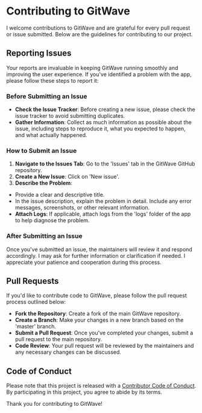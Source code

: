 # Contributing to GitWave

I welcome contributions to GitWave and are grateful for every pull request or issue submitted. 
Below are the guidelines for contributing to our project.

## Reporting Issues
Your reports are invaluable in keeping GitWave running smoothly and improving the user experience. 
If you've identified a problem with the app, please follow these steps to report it:

### Before Submitting an Issue
- **Check the Issue Tracker**: Before creating a new issue, please check the issue tracker to avoid submitting duplicates.
- **Gather Information**: Collect as much information as possible about the issue, including steps to reproduce it, what you expected to happen, and what actually happened.

### How to Submit an Issue
1. **Navigate to the Issues Tab**: Go to the 'Issues' tab in the GitWave GitHub repository.
2. **Create a New Issue**: Click on 'New issue'.
3. **Describe the Problem**:
  - Provide a clear and descriptive title.
  - In the issue description, explain the problem in detail. Include any error messages, screenshots, or other relevant information.
  - **Attach Logs**: If applicable, attach logs from the 'logs' folder of the app to help diagnose the problem.

### After Submitting an Issue
Once you've submitted an issue, the maintainers will review it and respond accordingly. 
I may ask for further information or clarification if needed. I appreciate your patience
and cooperation during this process.

## Pull Requests
If you'd like to contribute code to GitWave, please follow the pull request process outlined below:
- **Fork the Repository**: Create a fork of the main GitWave repository.
- **Create a Branch**: Make your changes in a new branch based on the 'master' branch.
- **Submit a Pull Request**: Once you've completed your changes, submit a pull request to the main repository.
- **Code Review**: Your pull request will be reviewed by the maintainers and any necessary changes can be discussed.

## Code of Conduct
Please note that this project is released with a [Contributor Code of Conduct](CODE_OF_CONDUCT.md). 
By participating in this project, you agree to abide by its terms.

Thank you for contributing to GitWave!
